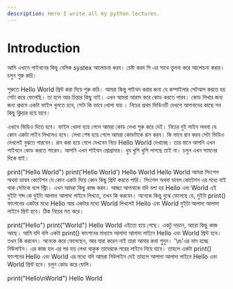 ```yaml
---
description: Here I write all my python lectures.
---
```


# Introduction

আমি এখানে পাইথনের কিছু বেসিক systex আলোচনা করব। চেষ্টা করব সি এর সাথে তুলনা করে আলোচনা করার। চলুন শুরু করি।

শুরুতে Hello World প্রিন্ট করা দিয়ে শুরু করি। আমরা কিন্তু পাইথন করার জন্য যে কম্পাইলার সেটআপ করতে হয় সেটা করে ফেলেছি। তা হলে আর চিন্তার কিছু নাই। এখন আমরা আরাম করে কোড করতে পারব। কোড লিখার জন্য জন্য প্রথমে একটা ফাইল খুলতে হবে, সেটা কি ভাবে খোলা যায় । নিচের প্রথম ভিডিওটি দেখলে আপনাদের কাছে সব কিছু ক্লিয়ার হয়ে যাবে।

এখানে ভিডিও দিতে হবে।
ফাইল খোলা হয়ে গেলে আমরা কোড লেখা শুরু করে দেই। নিচের দুই লাইন অথবা যে কোন একটা লাইন লিখলেও হবে। লেখা শেষ হয়ে গেলে আমরা কোডটাকে রান করব। কি ভাবে রান করব সেটা ভিডিও দেখলেই বুঝতে পারবেন। রান করা হয়ে গেলে দেখবেন নিচে Hello World দেখাচ্ছে। তার মানে আপনি এখন পাইথনে কোড করতে পারেন। আপনি এখন পাইথন প্রোগ্রামার। খুব খুশি খুশি লাগছে তাই না। চলুন এখন সামনের দিকে যাই।

print("Hello World")
print('Hello World')
Hello World
Hello World
আমরা সিংগেল অথবা ডাবল কোটেশন যে কোন একটা দিয়ে কোন কিছু প্রিন্ট করতে পারি। সিংগেল অথবা ডাবল কোটেশন এর মধ্যে যাই থাক সেটাকে বলে স্ট্রিং। এখন আমরা কিছু কাজ করব। আচ্ছা আপনাকে যদি বলা হয় Hello এবং World এই দুইটা শব্দ কে দুইটা আলাদা আলাদা লাইনে লিখতে, তখন কি করবেন। অনেকে কিন্তু বুঝে ফেলেছে যে, দুইটা print() ফাংশনের একটার মধ্যে Hello আর একটার মধ্যে World লিখলেই Hello এবং World দুইটা আলাদা আলাদা লাইনে প্রিন্ট হবে। ঠিক নিচের মত করে।

print("Hello")
print("World")
Hello
World
এইতো হয়ে গেছে। একটু দাড়ান, আরো কিছু কাজ আছে। আমি যদি বলি একটা print() ফাংশনের মাধ্যমে আলাদা আলাদা লাইনে Hello এবং World প্রিন্ট হবে। তখন কি করবেন। অনেকে করে ফেলেছেন, আর যারা করেন নাই তারা আমার কথা শুনুন। '\n'এর নাম হচ্ছে নিউলাইন। এর কাজ হল এর পর যত লেখা থাকুক তাদেরকে পরের লাইনে নিয়ে যাবে। তাহলে একটা print() ফাংশনের Hello এবং World এর মধ্যে যদি আমরা নিউলাইন দেই তাহলে আলাদা আলাদা লাইনে Hello এবং World প্রিন্ট হবে। চলুন কোড করে ফেলি।

print("Hello\nWorld")
Hello
World

